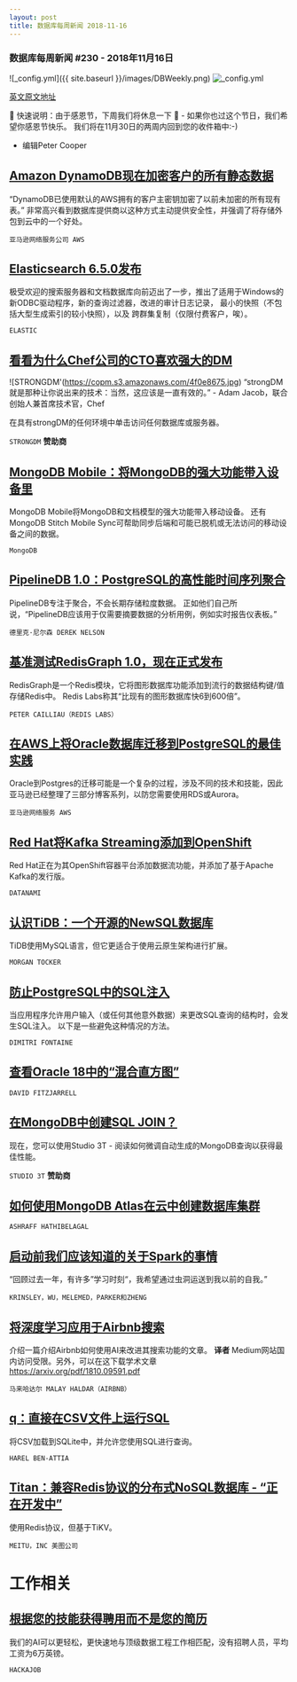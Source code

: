 ```yaml
---
layout: post
title: 数据库每周新闻 2018-11-16
---
```


### 数据库每周新闻 #230 - 2018年11月16日
![_config.yml]({{ site.baseurl }}/images/DBWeekly.png)
![_config.yml](https://res.cloudinary.com/cpress/image/upload/w_1280,e_sharpen:60/ehqnv9x8rwprkpvowivj.jpg)

[英文原文地址](https://dbweekly.com/issues/230)


📢 快速说明：由于感恩节，下周我们将休息一下 🦃 - 如果你也过这个节日，我们希望你感恩节快乐。 我们将在11月30日的两周内回到您的收件箱中:-)
- 编辑Peter Cooper

## [Amazon DynamoDB现在加密客户的所有静态数据](https://aws.amazon.com/about-aws/whats-new/2018/11/amazon-dynamodb-encrypts-all-customer-data-at-rest/)
“DynamoDB已使用默认的AWS拥有的客户主密钥加密了以前未加密的所有现有表。”
非常高兴看到数据库提供商以这种方式主动提供安全性，并强调了将存储外包到云中的一个好处。

`亚马逊网络服务公司 AWS`

## [Elasticsearch 6.5.0发布](https://www.elastic.co/blog/elasticsearch-6-5-0-released)
极受欢迎的搜索服务器和文档数据库向前迈出了一步，推出了适用于Windows的新ODBC驱动程序，新的查询过滤器，改进的审计日志记录，
最小的快照（不包括大型生成索引的较小快照），以及 跨群集复制（仅限付费客户，唉）。

`ELASTIC`

## [看看为什么Chef公司的CTO喜欢强大的DM](https://www.strongdm.com/db-weekly-november-2018/?utm_source=newsletter&utm_medium=primary)
![STRONGDM'(https://copm.s3.amazonaws.com/4f0e8675.jpg)
“strongDM就是那种让你说出来的技术：当然，这应该是一直有效的。” - Adam Jacob，联合创始人兼首席技术官，Chef

在具有strongDM的任何环境中单击访问任何数据库或服务器。

`STRONGDM` **赞助商**

## [MongoDB Mobile：将MongoDB的强大功能带入设备里](https://www.mongodb.com/products/mobile)
MongoDB Mobile将MongoDB和文档模型的强大功能带入移动设备。 
还有MongoDB Stitch Mobile Sync可帮助同步后端和可能已脱机或无法访问的移动设备之间的数据。

`MongoDB`

## [PipelineDB 1.0：PostgreSQL的高性能时间序列聚合](https://www.pipelinedb.com/blog/high-performance-time-series-aggregation-for-postgresql-11)
PipelineDB专注于聚合，不会长期存储粒度数据。 正如他们自己所说，“PipelineDB应该用于仅需要摘要数据的分析用例，例如实时报告仪表板。”

`德里克·尼尔森 DEREK NELSON`

## [基准测试RedisGraph 1.0，现在正式发布](https://redislabs.com/blog/new-redisgraph-1-0-achieves-600x-faster-performance-graph-databases/)
RedisGraph是一个Redis模块，它将图形数据库功能添加到流行的数据结构键/值存储Redis中。
Redis Labs称其“比现有的图形数据库快6到600倍”。

`PETER CAILLIAU（REDIS LABS）`

## [在AWS上将Oracle数据库迁移到PostgreSQL的最佳实践](https://aws.amazon.com/blogs/database/best-practices-for-migrating-an-oracle-database-to-amazon-rds-postgresql-or-amazon-aurora-postgresql-migration-process-and-infrastructure-considerations/)
Oracle到Postgres的迁移可能是一个复杂的过程，涉及不同的技术和技能，因此亚马逊已经整理了三部分博客系列，以防您需要使用RDS或Aurora。

`亚马逊网络服务 AWS`

## [Red Hat将Kafka Streaming添加到OpenShift](https://www.datanami.com/2018/11/12/red-hat-adds-kafka-streaming-to-openshift/)
Red Hat正在为其OpenShift容器平台添加数据流功能，并添加了基于Apache Kafka的发行版。

`DATANAMI`

## [认识TiDB：一个开源的NewSQL数据库](https://opensource.com/article/18/11/key-differences-between-mysql-and-tidb)
TiDB使用MySQL语言，但它更适合于使用云原生架构进行扩展。

`MORGAN TOCKER`

## [防止PostgreSQL中的SQL注入](https://tapoueh.org/blog/2018/11/preventing-sql-injections/)
当应用程序允许用户输入（或任何其他意外数据）来更改SQL查询的结构时，会发生SQL注入。 以下是一些避免这种情况的方法。

`DIMITRI FONTAINE`

## [查看Oracle 18中的“混合直方图”](https://www.databasejournal.com/welcomead?_qstu=%2Ffeatures%2Foracle%2Fhybrid-histograms-in-oracle-18.html)

`DAVID FITZJARRELL`

## [在MongoDB中创建SQL JOIN？](https://studio3t.com/knowledge-base/articles/create-mongodb-joins-with-sql/?utm_source=newsletter&utm_medium=cooper&utm_campaign=Nov18)
现在，您可以使用Studio 3T - 阅读如何微调自动生成的MongoDB查询以获得最佳性能。

`STUDIO 3T` **赞助商**

## [如何使用MongoDB Atlas在云中创建数据库集群](https://code.tutsplus.com/tutorials/create-a-database-cluster-in-the-cloud-with-mongodb-atlas--cms-31840)

`ASHRAFF HATHIBELAGAL`

## [启动前我们应该知道的关于Spark的事情](https://www.enigma.com/blog/things-i-wish-id-known-about-spark)
“回顾过去一年，有许多”学习时刻“，我希望通过虫洞运送到我以前的自我。”

`KRINSLEY，WU，MELEMED，PARKER和ZHENG`

## [将深度学习应用于Airbnb搜索](https://medium.com/airbnb-engineering/applying-deep-learning-to-airbnb-search-7ebd7230891f)
介绍一篇介绍Airbnb如何使用AI来改进其搜索功能的文章。
**译者** Medium网站国内访问受限。另外，可以在这下载学术文章 https://arxiv.org/pdf/1810.09591.pdf

`马来哈达尔 MALAY HALDAR（AIRBNB）`

## [q：直接在CSV文件上运行SQL](https://harelba.github.io/q/)
将CSV加载到SQLite中，并允许您使用SQL进行查询。

`HAREL BEN-ATTIA`

## [Titan：兼容Redis协议的分布式NoSQL数据库 - “正在开发中”](https://github.com/meitu/titan)
使用Redis协议，但基于TiKV。

`MEITU，INC 美图公司`

# 工作相关
## [根据您的技能获得聘用而不是您的简历](https://hackajob.co/p/discover?utm_source=cooperpress&utm_medium=paid&utm_campaign=db_nov_w2&utm_term=data)
我们的AI可以更轻松，更快速地与顶级数据工程工作相匹配，没有招聘人员，平均工资为6万英镑。

`HACKAJOB `
